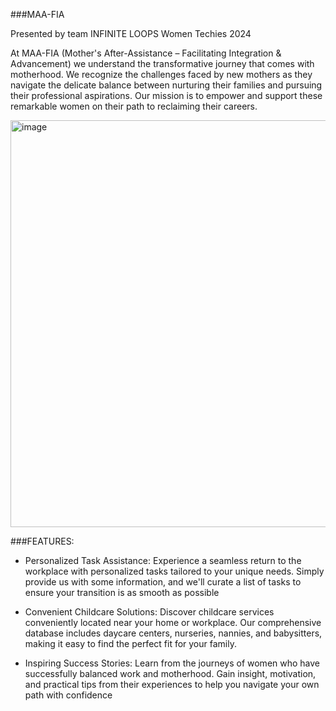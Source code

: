 ###MAA-FIA

Presented by team
INFINITE LOOPS
Women Techies 2024

At MAA-FIA (Mother's After-Assistance – Facilitating Integration & Advancement)
we understand the transformative journey that comes with motherhood. We recognize the challenges faced by new mothers as they navigate the delicate balance between nurturing their families and pursuing their professional aspirations. Our mission is to empower and support these remarkable women on their path to reclaiming their careers.

<img width="651" alt="image" src="https://github.com/arjunbector/MAA-FIA/assets/110609967/d73ed824-0997-4a13-a643-6cb3547e0bd3">

###FEATURES:

- Personalized Task Assistance: Experience a seamless return to the workplace with personalized tasks tailored to your unique needs. Simply provide us with some information, and we'll curate a list of tasks to ensure your transition is as smooth as possible

- Convenient Childcare Solutions: Discover childcare services conveniently located near your home or workplace. Our comprehensive database includes daycare centers, nurseries, nannies, and babysitters, making it easy to find the perfect fit for your family.

- Inspiring Success Stories: Learn from the journeys of women who have successfully balanced work and motherhood. Gain insight, motivation, and practical tips from their experiences to help you navigate your own path with confidence













